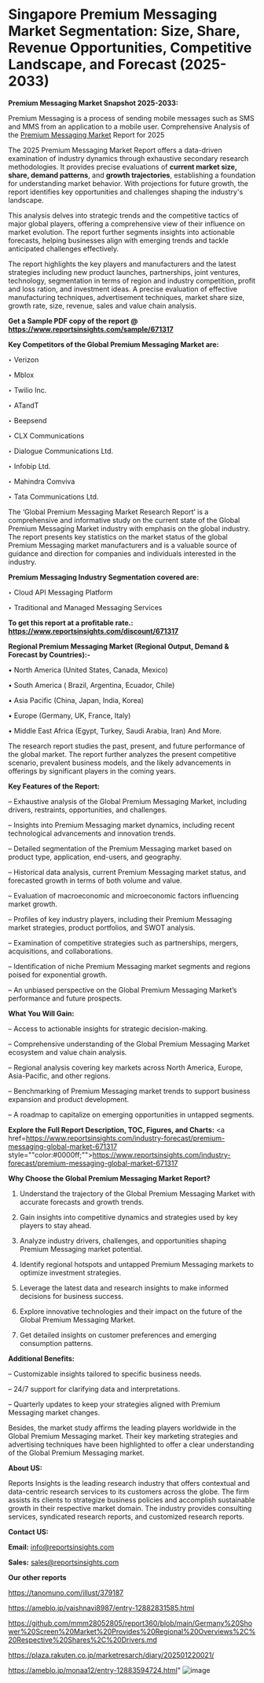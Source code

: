# Singapore Premium Messaging Market Segmentation: Size, Share, Revenue Opportunities, Competitive Landscape, and Forecast (2025-2033)

<strong>Premium Messaging Market Snapshot 2025-2033:</strong>

Premium Messaging is a process of sending mobile messages such as SMS and MMS from an application to a mobile user. Comprehensive Analysis of the <a href=https://www.reportsinsights.com/sample/671317>Premium Messaging Market</a> Report for 2025

The 2025 Premium Messaging Market Report offers a data-driven examination of industry dynamics through exhaustive secondary research methodologies. It provides precise evaluations of <strong>current market size, share, demand patterns</strong>, and <strong>growth trajectories</strong>, establishing a foundation for understanding market behavior. With projections for future growth, the report identifies key opportunities and challenges shaping the industry's landscape.

This analysis delves into strategic trends and the competitive tactics of major global players, offering a comprehensive view of their influence on market evolution. The report further segments insights into actionable forecasts, helping businesses align with emerging trends and tackle anticipated challenges effectively.

The report highlights the key players and manufacturers and the latest strategies including new product launches, partnerships, joint ventures, technology, segmentation in terms of region and industry competition, profit and loss ration, and investment ideas. A precise evaluation of effective manufacturing techniques, advertisement techniques, market share size, growth rate, size, revenue, sales and value chain analysis.

<strong>Get a Sample PDF copy of the report @ <a href=https://www.reportsinsights.com/sample/671317 style=color:#0000ff;>https://www.reportsinsights.com/sample/671317</a></strong>

<strong>Key Competitors of the Global Premium Messaging Market are:</strong>

‣ Verizon

‣ Mblox

‣ Twilio Inc.

‣ ATandT

‣ Beepsend

‣ CLX Communications

‣ Dialogue Communications Ltd.

‣ Infobip Ltd.

‣ Mahindra Comviva

‣ Tata Communications Ltd.

The ‘Global Premium Messaging Market Research Report’ is a comprehensive and informative study on the current state of the Global Premium Messaging Market industry with emphasis on the global industry. The report presents key statistics on the market status of the global Premium Messaging market manufacturers and is a valuable source of guidance and direction for companies and individuals interested in the industry.

<strong>Premium Messaging Industry Segmentation covered are:</strong>

‣ Cloud API Messaging Platform

‣ Traditional and Managed Messaging Services

<strong>To get this report at a profitable rate.: <a href=https://www.reportsinsights.com/discount/671317 style=color:#0000ff;>https://www.reportsinsights.com/discount/671317</a></strong>

<strong>Regional Premium Messaging Market (Regional Output, Demand &amp; Forecast by Countries):-</strong>

• North America (United States, Canada, Mexico)

• South America ( Brazil, Argentina, Ecuador, Chile)

• Asia Pacific (China, Japan, India, Korea)

• Europe (Germany, UK, France, Italy)

• Middle East Africa (Egypt, Turkey, Saudi Arabia, Iran) And More.

The research report studies the past, present, and future performance of the global market. The report further analyzes the present competitive scenario, prevalent business models, and the likely advancements in offerings by significant players in the coming years.

<strong>Key Features of the Report:</strong>

– Exhaustive analysis of the Global Premium Messaging Market, including drivers, restraints, opportunities, and challenges.

– Insights into Premium Messaging market dynamics, including recent technological advancements and innovation trends.

– Detailed segmentation of the Premium Messaging market based on product type, application, end-users, and geography.

– Historical data analysis, current Premium Messaging market status, and forecasted growth in terms of both volume and value.

– Evaluation of macroeconomic and microeconomic factors influencing market growth.

– Profiles of key industry players, including their Premium Messaging market strategies, product portfolios, and SWOT analysis.

– Examination of competitive strategies such as partnerships, mergers, acquisitions, and collaborations.

– Identification of niche Premium Messaging market segments and regions poised for exponential growth.

– An unbiased perspective on the Global Premium Messaging Market’s performance and future prospects.

<strong>What You Will Gain:</strong>

– Access to actionable insights for strategic decision-making.

– Comprehensive understanding of the Global Premium Messaging Market ecosystem and value chain analysis.

– Regional analysis covering key markets across North America, Europe, Asia-Pacific, and other regions.

– Benchmarking of Premium Messaging market trends to support business expansion and product development.

– A roadmap to capitalize on emerging opportunities in untapped segments.

<strong>Explore the Full Report Description, TOC, Figures, and Charts:</strong>
<a href=https://www.reportsinsights.com/industry-forecast/premium-messaging-global-market-671317 style=""color:#0000ff;"">https://www.reportsinsights.com/industry-forecast/premium-messaging-global-market-671317</a>

<strong>Why Choose the Global Premium Messaging Market Report?</strong>

1. Understand the trajectory of the Global Premium Messaging Market with accurate forecasts and growth trends.

2. Gain insights into competitive dynamics and strategies used by key players to stay ahead.

3. Analyze industry drivers, challenges, and opportunities shaping Premium Messaging market potential.

4. Identify regional hotspots and untapped Premium Messaging markets to optimize investment strategies.

5. Leverage the latest data and research insights to make informed decisions for business success.

6. Explore innovative technologies and their impact on the future of the Global Premium Messaging Market.

7. Get detailed insights on customer preferences and emerging consumption patterns.

<strong>Additional Benefits:</strong>

– Customizable insights tailored to specific business needs.

– 24/7 support for clarifying data and interpretations.

– Quarterly updates to keep your strategies aligned with Premium Messaging market changes.

Besides, the market study affirms the leading players worldwide in the Global Premium Messaging market. Their key marketing strategies and advertising techniques have been highlighted to offer a clear understanding of the Global Premium Messaging market.

<strong><strong>About US</strong>:</strong>

Reports Insights is the leading research industry that offers contextual and data-centric research services to its customers across the globe. The firm assists its clients to strategize business policies and accomplish sustainable growth in their respective market domain. The industry provides consulting services, syndicated research reports, and customized research reports.

<strong>Contact US:</strong>

<p class=><b>Email:</b> <a href=mailto:info@reportsinsights.com>info@reportsinsights.com</a></p>
<p class=><b>Sales:</b> <a href=mailto:sales@reportsinsights.com>sales@reportsinsights.com</a></p>

<strong>Our other reports</strong>

<a href=https://tanomuno.com/illust/379187>https://tanomuno.com/illust/379187</a>

<a href=https://ameblo.jp/vaishnavi8987/entry-12882831585.html>https://ameblo.jp/vaishnavi8987/entry-12882831585.html</a>

<a href=https://github.com/mmm28052805/report360/blob/main/Germany%20Shower%20Screen%20Market%20Provides%20Regional%20Overviews%2C%20Respective%20Shares%2C%20Drivers.md>https://github.com/mmm28052805/report360/blob/main/Germany%20Shower%20Screen%20Market%20Provides%20Regional%20Overviews%2C%20Respective%20Shares%2C%20Drivers.md</a>

<a href=https://plaza.rakuten.co.jp/marketresarch/diary/202501220021/>https://plaza.rakuten.co.jp/marketresarch/diary/202501220021/</a>

<a href=https://ameblo.jp/monaa12/entry-12883594724.html>https://ameblo.jp/monaa12/entry-12883594724.html</a>"
![image](https://github.com/user-attachments/assets/1295bfb4-44e0-499a-b97e-a04ff0ea8063)
